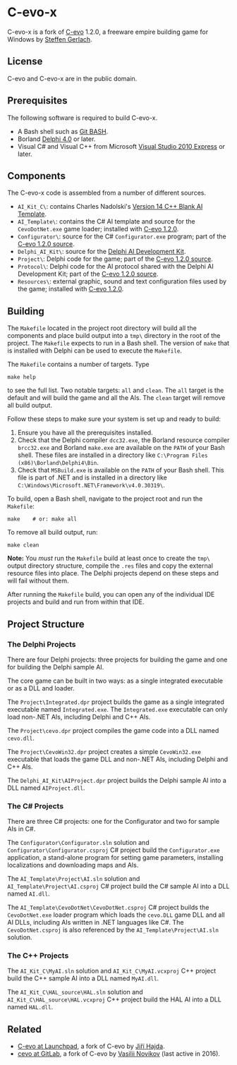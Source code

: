 # C-evo-x

C-evo-x is a fork of [C-evo][11] 1.2.0, a freeware empire building game for
Windows by [Steffen Gerlach][12].

[11]: http://c-evo.org
[12]: http://www.steffengerlach.de


## License

C-evo and C-evo-x are in the public domain.


## Prerequisites

The following software is required to build C-evo-x.

 - A Bash shell such as [Git BASH][21].
 - Borland [Delphi 4.0][22] or later.
 - Visual C# and Visual C++ from Microsoft [Visual Studio 2010 Express][23] or later.

[21]: https://gitforwindows.org
[22]: https://winworldpc.com/product/delphi/4x
[23]: https://visualstudio.microsoft.com/vs/older-downloads/


## Components

The C-evo-x code is assembled from a number of different sources.

 - `AI_Kit_C\`: contains Charles Nadolski's [Version 14 C++ Blank AI Template][31].
 - `AI_Template\`: contains the C# AI template and source for the `CevoDotNet.exe` game loader; installed with [C-evo 1.2.0][32].
 - `Configurator\`: source for the C# `Configurator.exe` program; part of the [C-evo 1.2.0 source][33].
 - `Delphi_AI_Kit\`: source for the [Delphi AI Development Kit][34].
 - `Project\`: Delphi code for the game; part of the [C-evo 1.2.0 source][33].
 - `Protocol\`: Delphi code for the AI protocol shared with the Delphi AI Development Kit; part of the [C-evo 1.2.0 source][33].
 - `Resources\`: external graphic, sound and text configuration files used by the game; installed with [C-evo 1.2.0][32].

[31]: http://c-evo.org/files/download.php?cevoaikitc.cevoaikitc.zip
[32]: http://c-evo.org/files/download.php
[33]: http://c-evo.org/files/download.php?cevosrc.cevosrc.zip
[34]: http://c-evo.org/files/download.php?cevodelphiaikit.cevodelphiaikit.zip


## Building

The `Makefile` located in the project root directory will build all the
components and place build output into a `tmp\` directory in the root of the
project.  The `Makefile` expects to run in a Bash shell.  The version of `make`
that is installed with Delphi can be used to execute the `Makefile`.

The `Makefile` contains a number of targets.  Type

	make help

to see the full list.  Two notable targets: `all` and `clean`.  The `all`
target is the default and will build the game and all the AIs.  The `clean`
target will remove all build output.

Follow these steps to make sure your system is set up and ready to build:

1. Ensure you have all the prerequisites installed.
1. Check that the Delphi compiler `dcc32.exe`, the Borland resource compiler
   `brcc32.exe` and Borland `make.exe` are available on the `PATH` of your Bash
   shell.  These files are installed in a directory like `C:\Program Files
   (x86)\Borland\Delphi4\Bin`.
1. Check that `MSBuild.exe` is available on the `PATH` of your Bash shell.
   This file is part of .NET and is installed in a directory like
   `C:\Windows\Microsoft.NET\Framework\v4.0.30319\`.

To build, open a Bash shell, navigate to the project root and run the
`Makefile`:

	make	# or: make all

To remove all build output, run:

	make clean

**Note:** You _must_ run the `Makefile` build at least once to create the
`tmp\` output directory structure, compile the `.res` files and copy the
external resource files into place.  The Delphi projects depend on these steps
and will fail without them.

After running the `Makefile` build, you can open any of the individual IDE
projects and build and run from within that IDE.


## Project Structure

### The Delphi Projects

There are four Delphi projects: three projects for building the game and one
for building the Delphi sample AI.

The core game can be built in two ways: as a single integrated executable or as
a DLL and loader.

The `Project\Integrated.dpr` project builds the game as a single integrated
executable named `Integrated.exe`.  The `Integrated.exe` executable can only
load non-.NET AIs, including Delphi and C++ AIs.

The `Project\cevo.dpr` project compiles the game code into a DLL named
`cevo.dll`.

The `Project\CevoWin32.dpr` project creates a simple `CevoWin32.exe` executable
that loads the game DLL and non-.NET AIs, including Delphi and C++ AIs.

The `Delphi_AI_Kit\AIProject.dpr` project builds the Delphi sample AI into a
DLL named `AIProject.dll`.


### The C# Projects

There are three C# projects: one for the Configurator and two for sample AIs in C#.

The `Configurator\Configurator.sln` solution and
`Configurator\Configurator.csproj` C# project build the `Configurator.exe`
application, a stand-alone program for setting game parameters, installing
localizations and downloading maps and AIs.

The `AI_Template\Project\AI.sln` solution and `AI_Template\Project\AI.csproj`
C# project build the C# sample AI into a DLL named `AI.dll`.

The `AI_Template\CevoDotNet\CevoDotNet.csproj` C# project builds the
`CevoDotNet.exe` loader program which loads the `cevo.DLL` game DLL and all AI
DLLs, including AIs written in .NET languages like C#.  The `CevoDotNet.csproj`
is also referenced by the `AI_Template\Project\AI.sln` solution.


### The C++ Projects

The `AI_Kit_C\MyAI.sln` solution and `AI_Kit_C\MyAI.vcxproj` C++ project build the C++ sample AI into a DLL named `MyAI.dll`.

The `AI_Kit_C\HAL_source\HAL.sln` solution and `AI_Kit_C\HAL_source\HAL.vcxproj` C++ project build the HAL AI into a DLL named `HAL.dll`.


## Related

- [C-evo at Launchpad][31], a fork of C-evo by [Jiří Hajda][32].
- [cevo at GitLab][33], a fork of C-evo by [Vasilii Novikov][34] (last active in 2016).

[31]: https://launchpad.net/c-evo
[32]: https://launchpad.net/~chronoscz
[33]: https://gitlab.com/vn971/cevo
[34]: https://diasp.de/u/vn971

